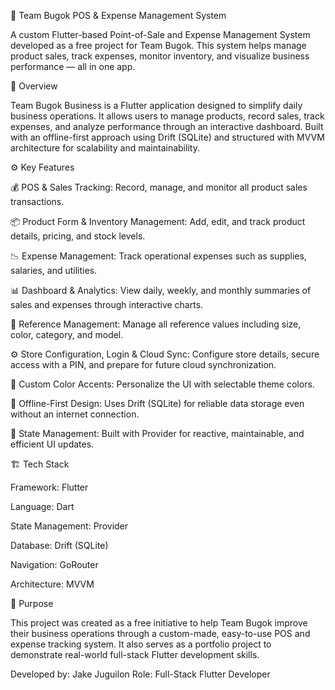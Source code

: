 🧩 Team Bugok POS & Expense Management System

A custom Flutter-based Point-of-Sale and Expense Management System developed as a free project for Team Bugok.
This system helps manage product sales, track expenses, monitor inventory, and visualize business performance — all in one app.

🚀 Overview

Team Bugok Business is a Flutter application designed to simplify daily business operations.
It allows users to manage products, record sales, track expenses, and analyze performance through an interactive dashboard.
Built with an offline-first approach using Drift (SQLite) and structured with MVVM architecture for scalability and maintainability.

⚙️ Key Features

💰 POS & Sales Tracking: Record, manage, and monitor all product sales transactions.

📦 Product Form & Inventory Management: Add, edit, and track product details, pricing, and stock levels.

📉 Expense Management: Track operational expenses such as supplies, salaries, and utilities.

📊 Dashboard & Analytics: View daily, weekly, and monthly summaries of sales and expenses through interactive charts.

🧾 Reference Management: Manage all reference values including size, color, category, and model.

⚙️ Store Configuration, Login & Cloud Sync: Configure store details, secure access with a PIN, and prepare for future cloud synchronization.

🎨 Custom Color Accents: Personalize the UI with selectable theme colors.

💾 Offline-First Design: Uses Drift (SQLite) for reliable data storage even without an internet connection.

🧠 State Management: Built with Provider for reactive, maintainable, and efficient UI updates.

🏗️ Tech Stack

Framework: Flutter

Language: Dart

State Management: Provider

Database: Drift (SQLite)

Navigation: GoRouter

Architecture: MVVM

🎯 Purpose

This project was created as a free initiative to help Team Bugok improve their business operations through a custom-made, easy-to-use POS and expense tracking system.
It also serves as a portfolio project to demonstrate real-world full-stack Flutter development skills.

Developed by: Jake Juguilon
Role: Full-Stack Flutter Developer
